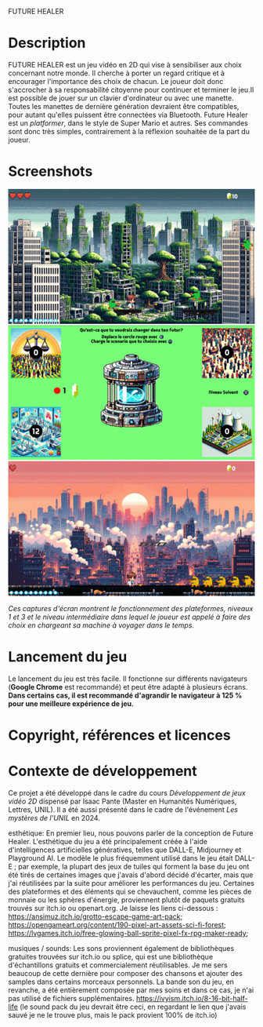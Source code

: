 FUTURE HEALER

<h1>Description</h1>
<p>FUTURE HEALER est un jeu vidéo en 2D qui vise à sensibiliser aux choix concernant notre monde. Il cherche à porter un regard critique et à encourager l'importance des choix de chacun. Le joueur doit donc s'accrocher à sa responsabilité citoyenne pour continuer et terminer le jeu.Il est possible de jouer sur un clavier d'ordinateur ou avec une manette. Toutes les manettes de dernière génération devraient être compatibles, pour autant qu'elles puissent être connectées via Bluetooth. Future Healer est un <i>platformer</i>, dans le style de Super Mario et autres. Ses commandes sont donc très simples, contrairement à la réflexion souhaitée de la part du joueur.</p>

<h1>Screenshots</h1>
<img src="ASSETS/tilesets-da-tagliare/Screenshot 1.png">
<img src="ASSETS/tilesets-da-tagliare/Screenshot 2.png">
<img src="ASSETS/tilesets-da-tagliare/Screenshot 3.png">
<p><i>Ces captures d'écran montrent le fonctionnement des plateformes,  niveaux 1 et 3 et le niveau intermédiaire dans lequel le joueur est appelé à faire des choix en chargeant sa machine à voyager dans le temps.</i></p>

<h1>Lancement du jeu</h1>
<p>Le lancement du jeu est très facile. Il fonctionne sur différents navigateurs (<b>Google Chrome</b> est recommandé) et peut être adapté à plusieurs écrans. <b>Dans certains cas, il est recommandé d'agrandir le navigateur à 125 % pour une meilleure expérience de jeu.</b></p>

<h1>Copyright, références et licences</h1>

<h1>Contexte de développement</h1>
<p>Ce projet a été développé dans le cadre du cours <i>Développement de jeux vidéo 2D</i> dispensé par Isaac Pante (Master en Humanités Numériques, Lettres, UNIL). Il a été aussi présenté dans le cadre de l'événement <i>Les mystères de l'UNIL</i> en 2024.</p>

esthétique: En premier lieu, nous pouvons parler de la conception de Future Healer. L'esthétique du jeu a été principalement créée à l'aide d'intelligences artificielles génératives, telles que DALL-E, Midjourney et Playground AI. Le modèle le plus fréquemment utilisé dans le jeu était DALL-E ; par exemple, la plupart des jeux de tuiles qui forment la base du jeu ont été tirés de certaines images que j'avais d'abord décidé d'écarter, mais que j'ai réutilisées par la suite pour améliorer les performances du jeu. 
Certaines des plateformes et des éléments qui se chevauchent, comme les pièces de monnaie ou les sphères d'énergie, proviennent plutôt de paquets gratuits trouvés sur itch.io ou openart.org. Je laisse les liens ci-dessous : 
https://ansimuz.itch.io/grotto-escape-game-art-pack;
https://opengameart.org/content/190-pixel-art-assets-sci-fi-forest;
https://lvgames.itch.io/free-glowing-ball-sprite-pixel-fx-rpg-maker-ready;

musiques / sounds: Les sons proviennent également de bibliothèques gratuites trouvées sur itch.io ou splice, qui est une bibliothèque d'échantillons gratuits et commercialement réutilisables. Je me sers beaucoup de cette dernière pour composer des chansons et ajouter des samples dans certains morceaux personnels. La bande son du jeu, en revanche, a été entièrement composée par mes soins et dans ce cas, je n'ai pas utilisé de fichiers supplémentaires. 
https://ivyism.itch.io/8-16-bit-half-life (le sound pack du jeu devrait être ceci, en regardant le lien que j'avais sauvé je ne le trouve plus, mais le pack provient 100% de itch.io)
